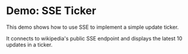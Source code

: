 # Demo: SSE Ticker

This demo shows how to use SSE to implement a simple update ticker.

It connects to wikipedia's public SSE endpoint and displays the latest 10 updates in a ticker.

<script setup>
    import SSETickerDemo from './SSETickerDemo.vue';
</script>

<ClientOnly>
    <SSETickerDemo />
</ClientOnly>